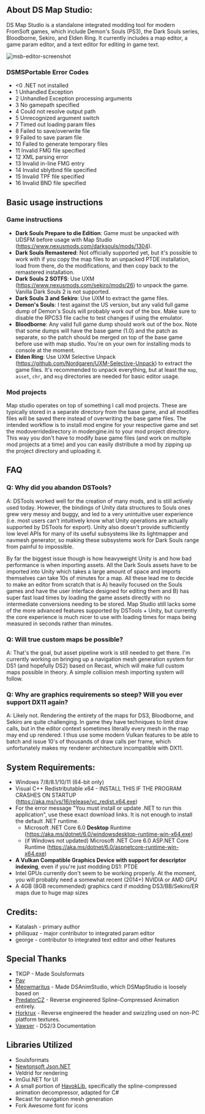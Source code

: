 ## About DS Map Studio:
DS Map Studio is a standalone integrated modding tool for modern FromSoft games, which include Demon's Souls (PS3), the Dark Souls series, Bloodborne, Sekiro, and Elden Ring. It currently includes a map editor, a game param editor, and a text editor for editing in game text.

![msb-editor-screenshot](https://user-images.githubusercontent.com/44953920/209740902-ab75c7fb-e281-4833-aeab-4c2ea41da815.png)
### DSMSPortable Error Codes
* <0 .NET not installed
* 1 Unhandled Exception
* 2 Unhandled Exception processing arguments
* 3 No gamepath specified
* 4 Could not resolve output path
* 5 Unrecognized argument switch
* 7 Timed out loading param files
* 8 Failed to save/overwrite file
* 9 Failed to save param file
* 10 Failed to generate temporary files
* 11 Invalid FMG file specified
* 12 XML parsing error
* 13 Invalid in-line FMG entry
* 14 Invalid sblytbnd file specified
* 15 Invalid TPF file specified
* 16 Invalid BND file specified

## Basic usage instructions
### Game instructions
* **Dark Souls Prepare to die Edition**: Game must be unpacked with UDSFM before usage with Map Studio (https://www.nexusmods.com/darksouls/mods/1304).
* **Dark Souls Remastered**: Not officially supported yet, but it's possible to work with if you copy the map files to an unpacked PTDE installation, load from there, do the modifications, and then copy back to the remastered installation.
* **Dark Souls 2 SOTFS**: Use UXM (https://www.nexusmods.com/sekiro/mods/26) to unpack the game. Vanilla Dark Souls 2 is not supported.
* **Dark Souls 3 and Sekiro**: Use UXM to extract the game files.
* **Demon's Souls**: I test against the US version, but any valid full game dump of Demon's Souls will probably work out of the box. Make sure to disable the RPCS3 file cache to test changes if using the emulator.
* **Bloodborne**: Any valid full game dump should work out of the box. Note that some dumps will have the base game (1.0) and the patch as separate, so the patch should be merged on top of the base game before use with map studio. You're on your own for installing mods to console at the moment.
* **Elden Ring**: Use UXM Selective Unpack (https://github.com/Nordgaren/UXM-Selective-Unpack) to extract the game files. It's recommended to unpack everything, but at least the `map`, `asset`, `chr`, and `msg` directories are needed for basic editor usage.

### Mod projects
Map studio operates on top of something I call mod projects. These are typically stored in a separate directory from the base game, and all modifies files will be saved there instead of overwriting the base game files. The intended workflow is to install mod engine for your respective game and set the modoverridedirectory in modengine.ini to your mod project directory. This way you don't have to modify base game files (and work on multiple mod projects at a time) and you can easily distribute a mod by zipping up the project directory and uploading it.

## FAQ
### Q: Why did you abandon DSTools?
A: DSTools worked well for the creation of many mods, and is still actively used today. However, the bindings of Unity data structures to Souls ones grew very messy and buggy, and led to a very unintuitive user experience (i.e. most users can't intuitively know what Unity operations are actually supported by DSTools for export). Unity also doesn't provide sufficiently low level APIs for many of its useful subsystems like its lightmapper and navmesh generator, so making these subsystems work for Dark Souls range from painful to impossible.

By far the biggest issue though is how heavyweight Unity is and how bad performance is when importing assets. All the Dark Souls assets have to be imported into Unity which takes a large amount of space and imports themselves can take 10s of minutes for a map. All these lead me to decide to make an editor from scratch that is A) heavily focused on the Souls games and have the user interface designed for editing them and B) has super fast load times by loading the game assets directly with no intermediate conversions needing to be stored. Map Studio still lacks some of the more advanced features supported by DSTools + Unity, but currently the core experience is much nicer to use with loading times for maps being measured in seconds rather than minutes.

### Q: Will true custom maps be possible?
A: That's the goal, but asset pipeline work is still needed to get there. I'm currently working on bringing up a navigation mesh generation system for DS1 (and hopefully DS2) based on Recast, which will make full custom maps possible in theory. A simple collision mesh importing system will follow.

### Q: Why are graphics requirements so steep? Will you ever support DX11 again?
A: Likely not. Rendering the entirety of the maps for DS3, Bloodborne, and Sekiro are quite challenging. In game they have techniques to limit draw calls, but in the editor context sometimes literally every mesh in the map may end up rendered. I thus use some modern Vulkan features to be able to batch and issue 10's of thousands of draw calls per frame, which unfortunately makes my renderer architecture incompatible with DX11.

## System Requirements:
* Windows 7/8/8.1/10/11 (64-bit only)
* Visual C++ Redistributable x64 - INSTALL THIS IF THE PROGRAM CRASHES ON STARTUP (https://aka.ms/vs/16/release/vc_redist.x64.exe)
* For the error message "You must install or update .NET to run this application", use these exact download links. It is not enough to install the default .NET runtime.
  * Microsoft .NET Core 6.0 **Desktop** Runtime (https://aka.ms/dotnet/6.0/windowsdesktop-runtime-win-x64.exe)
  * (if Windows not updated) Microsoft .NET Core 6.0 ASP.NET Core Runtime (https://aka.ms/dotnet/6.0/aspnetcore-runtime-win-x64.exe)
* **A Vulkan Compatible Graphics Device with support for descriptor indexing**, even if you're just modding DS1: PTDE
* Intel GPUs currently don't seem to be working properly. At the moment, you will probably need a somewhat recent (2014+) NVIDIA or AMD GPU
* A 4GB (8GB recommended) graphics card if modding DS3/BB/Sekiro/ER maps due to huge map sizes

## Credits:
* Katalash - primary author
* philiquaz - major contributor to integrated param editor
* george - contributor to integrated text editor and other features

## Special Thanks
* TKGP - Made Soulsformats
* [Pav](https://github.com/JohrnaJohrna)
* [Meowmaritus](https://github.com/meowmaritus) - Made DSAnimStudio, which DSMapStudio is loosely based on
* [PredatorCZ](https://github.com/PredatorCZ) - Reverse engineered Spline-Compressed Animation entirely.
* [Horkrux](https://github.com/horkrux) - Reverse engineered the header and swizzling used on non-PC platform textures.
* [Vawser](https://github.com/vawser) - DS2/3 Documentation

## Libraries Utilized
* Soulsformats
* [Newtonsoft Json.NET](https://www.newtonsoft.com/json)
* Veldrid for rendering
* ImGui.NET for UI
* A small portion of [HavokLib](https://github.com/PredatorCZ/HavokLib), specifically the spline-compressed animation decompressor, adapted for C#
* Recast for navigation mesh generation
* Fork Awesome font for icons
